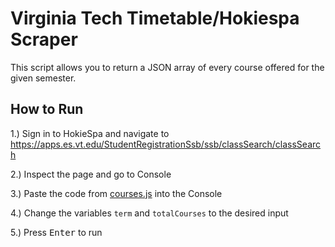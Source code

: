 # Virginia Tech Timetable/Hokiespa Scraper
This script allows you to return a JSON array of every course offered for the given semester. <br/>

## How to Run
1.) Sign in to HokieSpa and navigate to https://apps.es.vt.edu/StudentRegistrationSsb/ssb/classSearch/classSearch <br/>

2.) Inspect the page and go to Console <br/>

3.) Paste the code from [courses.js](courses.js) into the Console <br/>

4.) Change the variables `term` and `totalCourses` to the desired input <br/>

5.) Press <kbd>Enter</kbd> to run <br/>



